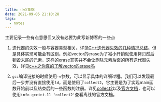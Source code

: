 ```yaml
---
title: 小点集锦
date: 2021-09-05 21:10:28
tags:
  - notes
---
```


主要记录一些有点意思但又没有必要为此写新博客的一些点

1. 迭代器的失效一般与容器类型相关，详见[C++迭代器失效的几种情况总结](https://www.cnblogs.com/fnlingnzb-learner/p/9300073.html)。但是具体实现可能会有区别，例如vector的erase为了减小开销就使用拷贝然后销毁末尾的元素，这样的erase其实并不会让删除元素后面的所有迭代器失效，详见[c++之你真的了解vector的erase吗](https://www.cnblogs.com/chaohacker/p/13024357.html)

2. `gcc`编译链接的时候使用`-v`参数，可以显示具体的详细过程。我们可以发现最后一步并没有直接使用`ld`，而是使用了`collect2`，它主要是为了实现main函数开始前以及结束后的一些函数的注册。详见[collect2](http://www.wanglianghome.org/2011/04/14/collect2/)以及[官方文档](https://gcc.gnu.org/onlinedocs/gccint/Collect2.html)，也可以使用`info gccint-11 'collect2'`查看离线的官方文档。

